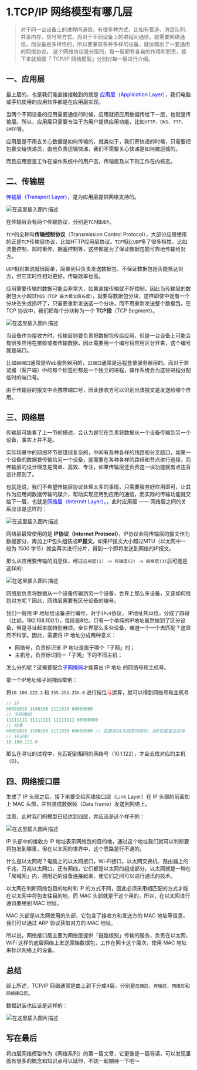 # 1.TCP/IP 网络模型有哪几层

> 对于同一台设备上的进程间通信，有很多种方式，比如有管道、消息队列、共享内存、信号等方式，而对于不同设备上的进程间通信，就需要网络通信，而设备是多样性的，所以要兼容多种多样的设备，就协商出了一套通用的网络协议。
> 这个网络协议是分层的，每一层都有各自的作用和职责，接下来就根据「 TCP/IP 网络模型」分别对每一层进行介绍。

## 一、应用层

最上层的，也是我们能直接接触到的就是 <font color=blue>应用层（Application Layer）</font>，我们电脑或手机使用的应用软件都是在应用层实现。

当两个不同设备的应用需要通信的时候，应用就把应用数据传给下一层，也就是传输层。所以，应用层只需要专注于为用户提供应用功能，比如`HTTP`、`DNS`、`FTP`、`SMTP`等。

应用层是不用去关心数据是如何传输的，就类似于，我们寄快递的时候，只需要把包裹交给快递员，由他负责运输快递，我们不需要关心快递是如何被运输的。

而且应用层是工作在操作系统中的用户态，传输层及以下则工作在内核态。

## 二、传输层

<font color=blue>传输层（Transport Layer）</font>，是为应用层提供网络支持的。

![在这里插入图片描述](https://img-blog.csdnimg.cn/6e1490dac03b40dc80dc3647e30c311f.png)

在传输层会有两个传输协议，分别是`TCP`和`UDP`。

`TCP`的全称叫**传输控制协议**（Transmission Control Protocol），大部分应用使用的正是`TCP`传输层协议，比如HTTP应用层协议。`TCP`相比`UDP`多了很多特性，比如流量控制、超时重传、拥塞控制等，这些都是为了保证数据包能可靠地传输给对方。

`UDP`相对来说就很简单，简单到只负责发送数据包，不保证数据包是否能抵达对方，但它实时性相对更好，传输效率也高。

应用需要传输的数据可能会非常大，如果直接传输就不好控制，因此当传输层的数据包大小超过`MSS（TCP 最大报文段长度）`，就要将数据包分块，这样即使中途有一个分块丢失或损坏了，只需要重新发送这一个分块，而不用重新发送整个数据包。在 TCP 协议中，我们把每个分块称为一个 **TCP段**（TCP Segment）。

![在这里插入图片描述](https://img-blog.csdnimg.cn/d8cd8a1021e14cdeb33cdaf062067262.png)

当设备作为接收方时，传输层则要负责把数据包传给应用，但是一台设备上可能会有很多应用在接收或者传输数据，因此需要用一个编号将应用区分开来，这个编号就是端口。

比如`80端口`通常是Web服务器用的，`22端口`通常是远程登录服务器用的。而对于浏览器（客户端）中的每个标签栏都是一个独立的进程，操作系统会为这些进程分配临时的端口号。

由于传输层的报文中会携带端口号，因此接收方可以识别出该报文是发送给哪个应用。

## 三、网络层

传输层可能看了上一节的描述，会认为是它在负责将数据从一个设备传输到另一个设备，事实上并不是。

实际场景中的网络环节是错综复杂的，中间有各种各样的线路和分叉路口，如果一个设备的数据要传输给另一个设备，就需要在各种各样的路径和节点进行选择，而传输层的设计理念是简单、高效、专注，如果传输层还负责这一块功能就有点违背设计原则了。

也就是说，我们不希望传输层协议处理太多的事情，只需要服务好应用即可，让其作为应用间数据传输的媒介，帮助实现应用到应用的通信，而实际的传输功能就交给下一层，也就是<font color=blue>网络层（Internet Layer）。</font>，此时应用层 —— 网络层之间的关系应该是这样的：

![在这里插入图片描述](https://img-blog.csdnimg.cn/2117f21dc0a64c21ad93a1902d984e7e.png)

网络层最常使用的是 **IP协议（Internet Protocol）**，IP协议会将传输层的报文作为数据部分，再加上IP包头组装成**IP报文**，如果IP报文大小超过MTU（以太网中一般为 1500 字节）就会再次进行分片，得到一个即将发送到网络的IP报文。

那么从应用要传输的消息体，经过`应用层(1) -> 传输层(2) -> 网络层(3)`后可能是这样的:

![在这里插入图片描述](https://img-blog.csdnimg.cn/7b9540c6e4ef4f8394b3cdbc5063926e.png)

网络层负责将数据从一个设备传输到另一个设备，世界上那么多设备，又该如何找到对方呢？因此，网络层需要有区分设备的编号。

我们一般用 IP 地址给设备进行编号，对于`IPv4`协议， IP地址共`32`位，分成了四段（比如，192.168.100.1），每段是8位。只有一个单纯的IP地址虽然做到了区分设备，但是寻址起来就特别麻烦，全世界那么多台设备，难道一个一个去匹配？这显然不科学。因此，需要将 IP 地址分成两种意义：

* 网络号，负责标识该 IP 地址是属于哪个「子网」的；
* 主机号，负责标识同一「子网」下的不同主机；

怎么分的呢？这需要配合<font color=blue>子网掩码</font>才能算出 IP 地址 的网络号和主机号。

拿一个IP地址和子网掩码举例：

将`10.100.122.2` 和 `255.255.255.0` 进行按位<font color=red>与</font>运算，就可以得到网络号和主机号

```js
// IP
00001010 1100100 1111010 00000000
// 子网掩码
11111111 11111111 11111111 00000000
// 结果
00001010 1100100 1111010 00000000 // 这里前24为就是网络好，后8位就是主机号
// 10进制
10.100.122.0
```

那么在寻址的过程中，先匹配到相同的网络号（10.1.122），才会去找对应的主机（0）。

## 四、网络接口层

生成了 IP 头部之后，接下来要交给网络接口层（Link Layer）在 IP 头部的前面加上 MAC 头部，并封装成数据帧（Data frame）发送到网络上。

注意，此时我们的模型已经达到四层，并应该是这个样子的：

![在这里插入图片描述](https://img-blog.csdnimg.cn/c05c8c5a0a5b45fab9947ab788670f4f.png)

IP 头部中的接收方 IP 地址表示网络包的目的地，通过这个地址我们就可以判断要将包发到哪里，但在以太网的世界中，这个思路是行不通的。

什么是以太网呢？电脑上的以太网接口，Wi-Fi接口，以太网交换机、路由器上的千兆，万兆以太网口，还有网线，它们都是以太网的组成部分。以太网就是一种在「局域网」内，把附近的设备连接起来，使它们之间可以进行通讯的技术。

以太网在判断网络包目的地时和 IP 的方式不同，因此必须采用相匹配的方式才能在以太网中将包发往目的地，而 MAC 头部就是干这个用的，所以，在以太网进行通讯要用到 MAC 地址。

MAC 头部是以太网使用的头部，它包含了接收方和发送方的 MAC 地址等信息，我们可以通过 ARP 协议获取对方的 MAC 地址。

所以说，网络接口层主要为网络层提供「链路级别」传输的服务，负责在以太网、WiFi 这样的底层网络上发送原始数据包，工作在网卡这个层次，使用 MAC 地址来标识网络上的设备。

## 总结

综上所述，TCP/IP 网络通常是由上到下分成4层，分别是`应用层`，`传输层`，`网络层`和`网络接口层`。

数据封装也应该是这样的：

![在这里插入图片描述](https://img-blog.csdnimg.cn/2a6f6b1219d0448ba91096e074ecfdad.png)

## 写在最后

将四层网络模型作为《网络系列》的第一篇文章，它更像是一篇导读，可以发现里面有很多的概念和知识点可以延伸，不妨一起期待一下吧～